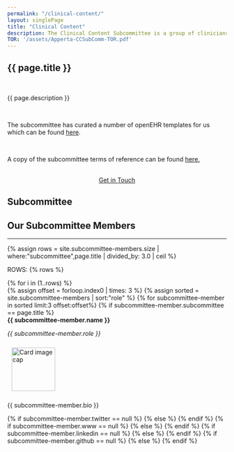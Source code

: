 ```yaml
---
permalink: "/clinical-content/"
layout: singlePage
title: "Clinical Content"
description: The Clinical Content Subcommittee is a group of clinicians and experienced professionals from appropriate specialities and backgrounds. The Subcommittee includes representatives from England, Scotland, Ireland, Northern Ireland and Wales. The primary purpose of the Subcommittee is to drive and influence the development and quality improvement of open and shared clinical content for eHealth projects via a collaborative community, and to encourage and facilitate its use in real e-health implementations. They will provide the technical tools, plus professional support and assurance to those responsible for and involved in e-health projects where clinical content is a factor. The Subcommittee will work to promote open systems and standards for digital health and social care. They will support the aim to make the data, information and knowledge within IT systems open, shareable and computable. This will facilitate the creation of innovative digital services to transform the delivery of health and social care. The Subcommittee is chaired by a qualified and practising health professional, and consists of members with the appropriate skills and experience to enable them to contribute to the development of the clinical content agenda and influence how it progresses on behalf of their nation.
TOR: '/assets/Apperta-CCSubComm-TOR.pdf'
---
```


<section class="bg-white text-black" id="about">
      <div class="container text-center">
        <h1 class="text-uppercase text-dark">{{ page.title }}</h1><br>
        <p align="left">{{ page.description }}</p><br>
        <p align="left">The subcommittee has curated a number of openEHR templates for us which can be found <a href="{{ '/openEHR-templates' }}">here</a>.</p><br>
        <p align="left">A copy of the subcommittee terms of reference can be found <a href="{{ page.TOR }}">here.</a></p><br>
        <center><a class="btn btn-primary btn-xl" href="mailto:info@apperta.org?Subject=%5BClinical%20Content%20Subcommittee">Get in Touch</a></center>
    </div>
</section>

<section id="about" style="background-image:url(../img/blog-bg_blue.png);background-position:center center;-webkit-background-size:cover;-moz-background-size:cover;-o-background-size:cover;background-size:cover">
      <div class="container">
          <div class="col-lg12 mx-auto text-center">
            <h1 class="text-uppercase text-dark">
              <strong>Subcommittee</strong>
            </h1>
            <h2 class="section-heading text-white">Our Subcommittee Members</h2>
            <hr class="light my-4">
                {% assign rows = site.subcommittee-members.size | where:"subcommittee",page.title | divided_by: 3.0 | ceil %}
                <p>
                    ROWS: 
                    {% rows %}
                </p>
                {% for i in (1..rows) %}
                <div class="row">
                    {% assign offset = forloop.index0 | times: 3 %}
			         {% assign sorted = site.subcommittee-members | sort:"role" %}
                       {% for subcommittee-member in sorted limit:3 offset:offset%} 
                        {% if subcommittee-member.subcommittee == page.title %}
                            <div class="col-sm-4">
                                <div class="card" style="height: 100%;">
                                    <div class="card-header"><strong>{{ subcommittee-member.name }}</strong> <p><em>{{ subcommittee-member.role }}</em> </p></div>
                                    <div class="card-body">
                                        <img class="pull-left" src="{{ subcommittee-member.photo }}" style="height:100px; width:100px; margin:10px" alt="Card image cap">
                                            <p class="card-text">{{ subcommittee-member.bio }}</p>
                                            <div class="row">
                                                <div class="col-md-12 col-xs-12 col-centered">                        {% if subcommittee-member.twitter == null %}
                                                    {% else %}
                                                    <a href="http://twitter.com/{{ subcommittee-member.twitter }}" target="_blank"><i class="fab fa-twitter fa-2x"></i></a>
                                                {% endif %}
                                                {% if subcommittee-member.www == null %}
                                                    {% else %}
                                                    <a href="{{ subcommittee-member.www }}" target="_blank"><i class="fas fa-globe fa-2x"></i></a>
                                                {% endif %}
                                                {% if subcommittee-member.linkedin == null %}
                                                    {% else %}
                                                    <a href="{{ subcommittee-member.linkedin }}" target="_blank"><i class="fab fa-linkedin fa-2x"></i></a>
                                                {% endif %}
                                                {% if subcommittee-member.github == null %}
                                                    {% else %}
                                                    <a href="{{ subcommittee-member.github }}" target="_blank"><i class="fab fa-github fa-2x"></i></a>
                                                {% endif %}
                                                </div>
                                            </div>                                         
                                    </div>
                                </div>
                            </div>
                         {% endif %}
                    {% endfor %}
                 </div><br>
                {% endfor %}
            </div>
        </div>  
</section>

    
	
